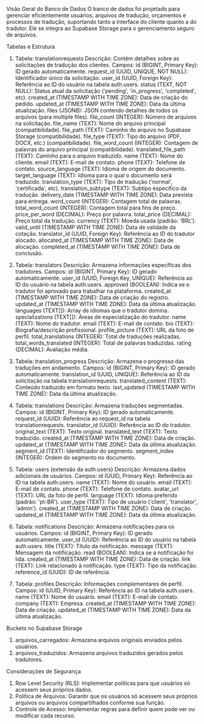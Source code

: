 Visão Geral do Banco de Dados
O banco de dados foi projetado para gerenciar eficientemente usuários, arquivos de tradução, orçamentos e processos de tradução, suportando tanto a interface do cliente quanto a do tradutor. Ele se integra ao Supabase Storage para o gerenciamento seguro de arquivos.

Tabelas e Estrutura
1. Tabela: translationrequests
Descrição: Contém detalhes sobre as solicitações de tradução dos clientes.
Campos:
id (BIGINT, Primary Key): ID gerado automaticamente.
request_id (UUID, UNIQUE, NOT NULL): Identificador único da solicitação.
user_id (UUID, Foreign Key): Referência ao ID do usuário na tabela auth.users.
status (TEXT, NOT NULL): Status atual da solicitação ('pending', 'in_progress', 'completed', etc).
created_at (TIMESTAMP WITH TIME ZONE): Data de criação do pedido.
updated_at (TIMESTAMP WITH TIME ZONE): Data da última atualização.
files (JSONB): JSON contendo detalhes de todos os arquivos (para multiple files).
file_count (INTEGER): Número de arquivos na solicitação.
file_name (TEXT): Nome do arquivo principal (compatibilidade).
file_path (TEXT): Caminho do arquivo no Supabase Storage (compatibilidade).
file_type (TEXT): Tipo do arquivo (PDF, DOCX, etc.) (compatibilidade).
file_word_count (INTEGER): Contagem de palavras do arquivo principal (compatibilidade).
translated_file_path (TEXT): Caminho para o arquivo traduzido.
name (TEXT): Nome do cliente.
email (TEXT): E-mail de contato.
phone (TEXT): Telefone de contato.
source_language (TEXT): Idioma de origem do documento.
target_language (TEXT): Idioma para o qual o documento será traduzido.
translation_type (TEXT): Tipo de tradução ('normal', 'certificada', etc).
translation_subtype (TEXT): Subtipo específico da tradução.
delivery_date (TIMESTAMP WITH TIME ZONE): Data prevista para entrega.
word_count (INTEGER): Contagem total de palavras.
total_word_count (INTEGER): Contagem total para fins de preço.
price_per_word (DECIMAL): Preço por palavra.
total_price (DECIMAL): Preço total da tradução.
currency (TEXT): Moeda usada (padrão: 'BRL').
valid_until (TIMESTAMP WITH TIME ZONE): Data de validade da cotação.
translator_id (UUID, Foreign Key): Referência ao ID do tradutor alocado.
allocated_at (TIMESTAMP WITH TIME ZONE): Data de alocação.
completed_at (TIMESTAMP WITH TIME ZONE): Data de conclusão.

2. Tabela: translators
Descrição: Armazena informações específicas dos tradutores.
Campos:
id (BIGINT, Primary Key): ID gerado automaticamente.
user_id (UUID, Foreign Key, UNIQUE): Referência ao ID do usuário na tabela auth.users.
approved (BOOLEAN): Indica se o tradutor foi aprovado para trabalhar na plataforma.
created_at (TIMESTAMP WITH TIME ZONE): Data de criação do registro.
updated_at (TIMESTAMP WITH TIME ZONE): Data da última atualização.
languages (TEXT[]): Array de idiomas que o tradutor domina.
specializations (TEXT[]): Áreas de especialização do tradutor.
name (TEXT): Nome do tradutor.
email (TEXT): E-mail de contato.
bio (TEXT): Biografia/descrição profissional.
profile_picture (TEXT): URL da foto de perfil.
total_translations (INTEGER): Total de traduções realizadas.
total_words_translated (INTEGER): Total de palavras traduzidas.
rating (DECIMAL): Avaliação média.

3. Tabela: translation_progress
Descrição: Armazena o progresso das traduções em andamento.
Campos:
id (BIGINT, Primary Key): ID gerado automaticamente.
translation_id (UUID, UNIQUE): Referência ao ID da solicitação na tabela translationrequests.
translated_content (TEXT): Conteúdo traduzido em formato texto.
last_updated (TIMESTAMP WITH TIME ZONE): Data da última atualização.

4. Tabela: translations
Descrição: Armazena traduções segmentadas.
Campos:
id (BIGINT, Primary Key): ID gerado automaticamente.
request_id (UUID): Referência ao request_id na tabela translationrequests.
translator_id (UUID): Referência ao ID do tradutor.
original_text (TEXT): Texto original.
translated_text (TEXT): Texto traduzido.
created_at (TIMESTAMP WITH TIME ZONE): Data de criação.
updated_at (TIMESTAMP WITH TIME ZONE): Data da última atualização.
segment_id (TEXT): Identificador do segmento.
segment_index (INTEGER): Ordem do segmento no documento.

5. Tabela: users (extensão da auth.users)
Descrição: Armazena dados adicionais de usuários.
Campos:
id (UUID, Primary Key): Referência ao ID na tabela auth.users.
name (TEXT): Nome do usuário.
email (TEXT): E-mail de contato.
phone (TEXT): Telefone de contato.
avatar_url (TEXT): URL da foto de perfil.
language (TEXT): Idioma preferido (padrão: 'pt-BR').
user_type (TEXT): Tipo de usuário ('client', 'translator', 'admin').
created_at (TIMESTAMP WITH TIME ZONE): Data de criação.
updated_at (TIMESTAMP WITH TIME ZONE): Data da última atualização.

6. Tabela: notifications
Descrição: Armazena notificações para os usuários.
Campos:
id (BIGINT, Primary Key): ID gerado automaticamente.
user_id (UUID): Referência ao ID do usuário na tabela auth.users.
title (TEXT): Título da notificação.
message (TEXT): Mensagem da notificação.
read (BOOLEAN): Indica se a notificação foi lida.
created_at (TIMESTAMP WITH TIME ZONE): Data de criação.
link (TEXT): Link relacionado à notificação.
type (TEXT): Tipo da notificação.
reference_id (UUID): ID de referência.

7. Tabela: profiles
Descrição: Informações complementares de perfil.
Campos:
id (UUID, Primary Key): Referência ao ID na tabela auth.users.
name (TEXT): Nome do usuário.
email (TEXT): E-mail de contato.
company (TEXT): Empresa.
created_at (TIMESTAMP WITH TIME ZONE): Data de criação.
updated_at (TIMESTAMP WITH TIME ZONE): Data da última atualização.

Buckets no Supabase Storage
1. arquivos_carregados: Armazena arquivos originais enviados pelos usuários.
2. arquivos_traduzidos: Armazena arquivos traduzidos gerados pelos tradutores.

Considerações de Segurança
1. Row Level Security (RLS): Implementar políticas para que usuários só acessem seus próprios dados.
2. Política de Arquivos: Garantir que os usuários só acessem seus próprios arquivos ou arquivos compartilhados conforme sua função.
3. Controle de Acesso: Implementar regras para definir quem pode ver ou modificar cada recurso.